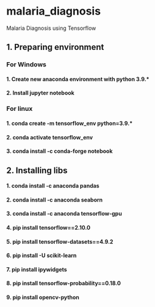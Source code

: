 # malaria_diagnosis
Malaria Diagnosis using Tensorflow 


## 1. Preparing environment

### For Windows
#### 1. Create new anaconda environment with python 3.9.*
#### 2. Install jupyter notebook

### For linux
#### 1. conda create -m tensorflow_env python=3.9.*
#### 2. conda activate tensorflow_env
#### 3. conda install -c conda-forge notebook

## 2. Installing libs

#### 1. conda install -c anaconda pandas
#### 2. conda install -c anaconda seaborn
#### 3. conda install -c anaconda tensorflow-gpu
#### 4. pip install tensorflow==2.10.0
#### 5. pip install tensorflow-datasets==4.9.2
#### 6. pip install -U scikit-learn
#### 7. pip install ipywidgets
#### 8. pip install tensorflow-probability==0.18.0
#### 9. pip install opencv-python
